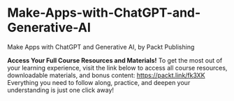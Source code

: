 # Make-Apps-with-ChatGPT-and-Generative-AI
Make Apps with ChatGPT and Generative AI, by Packt Publishing

**Access Your Full Course Resources and Materials!**
To get the most out of your learning experience, visit the link below to access all course resources, downloadable materials, and bonus content: https://packt.link/fk3XK 
Everything you need to follow along, practice, and deepen your understanding is just one click away!
